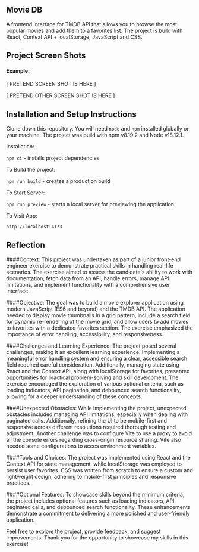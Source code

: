 ## Movie DB

A frontend interface for TMDB API that allows you to browse the most popular movies and add them to a favorites list. The project is build with React, Context API + localStorage, JavaScript and CSS.

## Project Screen Shots

#### Example:

[ PRETEND SCREEN SHOT IS HERE ]

[ PRETEND OTHER SCREEN SHOT IS HERE ]

## Installation and Setup Instructions

Clone down this repository. You will need `node` and `npm` installed globally on your machine. The project was build with npm v8.19.2 and Node v18.12.1.

Installation:

`npm ci` - installs project dependencies

To Build the project:

`npm run build` - creates a production build

To Start Server:

`npm run preview` - starts a local server for previewing the application

To Visit App:

`http://localhost:4173`

## Reflection

####Context:
This project was undertaken as part of a junior front-end engineer exercise to demonstrate practical skills in handling real-life scenarios. The exercise aimed to assess the candidate's ability to work with documentation, fetch data from an API, handle errors, manage API limitations, and implement functionality with a comprehensive user interface.

####Objective:
The goal was to build a movie explorer application using modern JavaScript (ES6 and beyond) and the TMDB API. The application needed to display movie thumbnails in a grid pattern, include a search field for dynamic re-rendering of the movie grid, and allow users to add movies to favorites with a dedicated favorites section. The exercise emphasized the importance of error handling, accessibility, and responsiveness.

####Challenges and Learning Experience:
The project posed several challenges, making it an excellent learning experience. Implementing a meaningful error handling system and ensuring a clear, accessible search field required careful consideration. Additionally, managing state using React and the Context API, along with localStorage for favorites, presented opportunities for practical problem-solving and skill development. The exercise encouraged the exploration of various optional criteria, such as loading indicators, API pagination, and debounced search functionality, allowing for a deeper understanding of these concepts.

####Unexpected Obstacles:
While implementing the project, unexpected obstacles included managing API limitations, especially when dealing with paginated calls. Additionally, refining the UI to be mobile-first and responsive across different resolutions required thorough testing and adjustment. Another challenge was to configure Vite to use a proxy to avoid all the console errors regarding cross-origin resource sharing. Vite also needed some configurations to acces environment variables.

####Tools and Choices:
The project was implemented using React and the Context API for state management, while localStorage was employed to persist user favorites. CSS was written from scratch to ensure a custom and lightweight design, adhering to mobile-first principles and responsive practices.

####Optional Features:
To showcase skills beyond the minimum criteria, the project includes optional features such as loading indicators, API paginated calls, and debounced search functionality. These enhancements demonstrate a commitment to delivering a more polished and user-friendly application.

Feel free to explore the project, provide feedback, and suggest improvements. Thank you for the opportunity to showcase my skills in this exercise!
